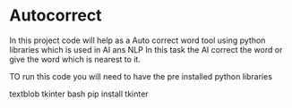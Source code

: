 # Autocorrect
In this project code will help as a Auto correct word tool using python libraries which is used in AI ans NLP
In this task the AI  correct the word
or give the word which is nearest to it.


TO run this code you will need to have the pre installed python libraries

textblob
tkinter
bash
pip install tkinter




